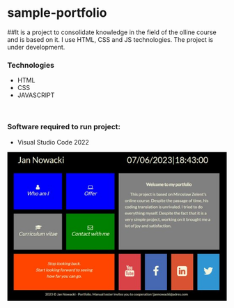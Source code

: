 # sample-portfolio
##It is a project to consolidate knowledge in the field of the olline course and is based on it. 
I use HTML, CSS and JS technologies.
The project is under development.
</br>
<h3>Technologies</h3>
<ul>
    <li>HTML</li>
    <li>CSS</li>
    <li>JAVASCRIPT</li>
</ul>
</br>
<h3>Software required to run project:</h3>
<ul>
    <li>Visual Studio Code 2022</li>
</ul>

![photo](ph.jpg)

